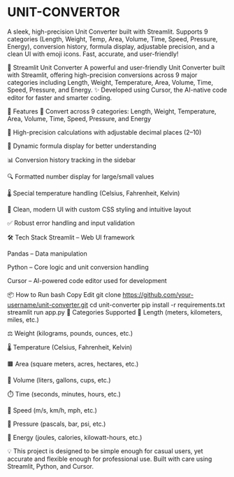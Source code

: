 # UNIT-CONVERTOR
A sleek, high-precision Unit Converter built with Streamlit. Supports 9 categories (Length, Weight, Temp, Area, Volume, Time, Speed, Pressure, Energy), conversion history, formula display, adjustable precision, and a clean UI with emoji icons. Fast, accurate, and user-friendly!

🔁 Streamlit Unit Converter
A powerful and user-friendly Unit Converter built with Streamlit, offering high-precision conversions across 9 major categories including Length, Weight, Temperature, Area, Volume, Time, Speed, Pressure, and Energy.
✨ Developed using Cursor, the AI-native code editor for faster and smarter coding.

🚀 Features
🔢 Convert across 9 categories:
Length, Weight, Temperature, Area, Volume, Time, Speed, Pressure, and Energy

📐 High-precision calculations with adjustable decimal places (2–10)

🧮 Dynamic formula display for better understanding

📊 Conversion history tracking in the sidebar

🔍 Formatted number display for large/small values

🌡️ Special temperature handling (Celsius, Fahrenheit, Kelvin)

🎨 Clean, modern UI with custom CSS styling and intuitive layout

✅ Robust error handling and input validation

🛠️ Tech Stack
Streamlit – Web UI framework

Pandas – Data manipulation

Python – Core logic and unit conversion handling

Cursor – AI-powered code editor used for development

📦 How to Run
bash
Copy
Edit
git clone https://github.com/your-username/unit-converter.git
cd unit-converter
pip install -r requirements.txt
streamlit run app.py
📂 Categories Supported
📏 Length (meters, kilometers, miles, etc.)

⚖️ Weight (kilograms, pounds, ounces, etc.)

🌡️ Temperature (Celsius, Fahrenheit, Kelvin)

🟫 Area (square meters, acres, hectares, etc.)

🧪 Volume (liters, gallons, cups, etc.)

⏱️ Time (seconds, minutes, hours, etc.)

🚗 Speed (m/s, km/h, mph, etc.)

🔵 Pressure (pascals, bar, psi, etc.)

🔋 Energy (joules, calories, kilowatt-hours, etc.)

💡 This project is designed to be simple enough for casual users, yet accurate and flexible enough for professional use. Built with care using Streamlit, Python, and Cursor.

